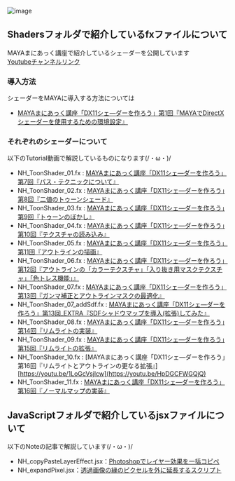 ![image](https://github.com/user-attachments/assets/670bf968-8679-40f8-8f6d-4e4f06a74a97)
## Shadersフォルダで紹介しているfxファイルについて  
MAYAまにあっく講座で紹介しているシェーダーを公開しています  
[Youtubeチャンネルリンク](https://www.youtube.com/playlist?list=PLss86bgHfJVIW4_6XF0pLDlpRK61NHvpR)  
### 導入方法
シェーダーをMAYAに導入する方法については
- [MAYAまにあっく講座「DX11シェ―ダーを作ろう」第1回『MAYAでDirectXシェーダーを使用するための環境設定』](https://youtu.be/H0KloIceqjs)
### それぞれのシェーダーについて
以下のTutorial動画で解説しているものになります(/・ω・)/
- NH_ToonShader_01.fx : [MAYAまにあっく講座「DX11シェ―ダーを作ろう」第7回『パス・テクニックについて』](https://youtu.be/u982WfSel7g)  
- NH_ToonShader_02.fx : [MAYAまにあっく講座「DX11シェ―ダーを作ろう」第8回『二値のトゥーンシェード』](https://youtu.be/u982WfSel7g)  
- NH_ToonShader_03.fx : [MAYAまにあっく講座「DX11シェ―ダーを作ろう」第9回『トゥーンのぼかし』](https://youtu.be/u982WfSel7g)  
- NH_ToonShader_04.fx : [MAYAまにあっく講座「DX11シェ―ダーを作ろう」第10回『テクスチャの読み込み』](https://youtu.be/u982WfSel7g)  
- NH_ToonShader_05.fx : [MAYAまにあっく講座「DX11シェ―ダーを作ろう」第11回『アウトラインの描画』](https://youtu.be/u982WfSel7g)
- NH_ToonShader_06.fx : [MAYAまにあっく講座「DX11シェ―ダーを作ろう」第12回『アウトラインの「カラーテクスチャ」「入り抜き用マスクテクスチャ」「色トレス機能」』](https://youtu.be/31wvQq-gcc8)
- NH_ToonShader_07.fx : [MAYAまにあっく講座「DX11シェ―ダーを作ろう」第13回『ガンマ補正とアウトラインマスクの最適化』](https://youtu.be/fE9gLSWh5h8)
- NH_ToonShader_07_addSdf.fx : [MAYAまにあっく講座「DX11シェ―ダーを作ろう」第13回_EXTRA『SDFシャドウマップを導入(拡張)してみた』](https://youtu.be/GcsOKkWFYJI)
- NH_ToonShader_08.fx : [MAYAまにあっく講座「DX11シェ―ダーを作ろう」第14回『リムライトの実装』](https://youtu.be/FXX7JCbiRFU)
- NH_ToonShader_09.fx : [MAYAまにあっく講座「DX11シェ―ダーを作ろう」第15回『リムライトの拡張』](https://youtu.be/1LoGcVsjlcw)
- NH_ToonShader_10.fx : [MAYAまにあっく講座「DX11シェ―ダーを作ろう」第16回『リムライトとアウトラインの更なる拡張』][https://youtu.be/1LoGcVsjlcw](https://youtu.be/HpDGCFWGQjQ)
- NH_ToonShader_11.fx : [MAYAまにあっく講座「DX11シェ―ダーを作ろう」第16回『ノーマルマップの実装』]()
## JavaScriptフォルダで紹介しているjsxファイルについて  
以下のNoteの記事で解説しています(/・ω・)/
- NH_copyPasteLayerEffect.jsx：[Photoshopでレイヤー効果を一括コピペ](https://note.com/n_hougetsu/n/n390ba7cc78f9)
- NH_expandPixel.jsx：[透過画像の縁のピクセルを外に延長するスクリプト](https://note.com/n_hougetsu/n/n3a55cdfdb42d)
